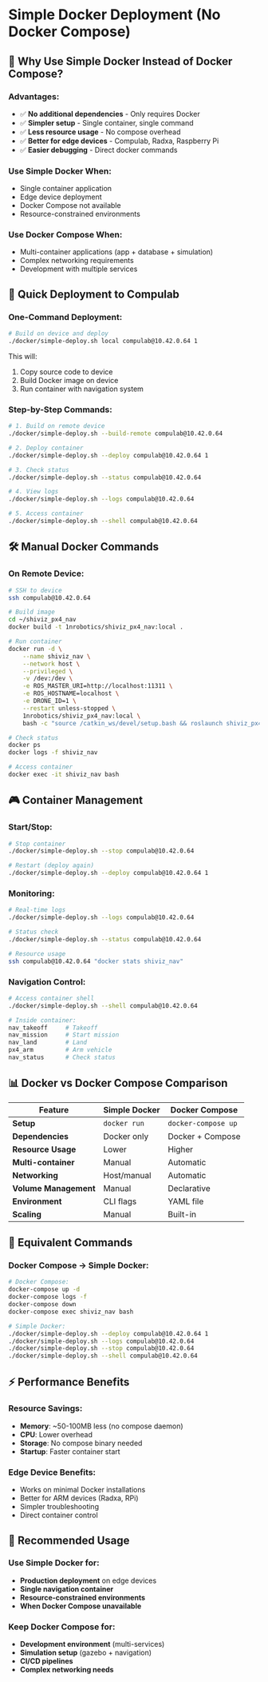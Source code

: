 # Simple Docker Deployment (No Docker Compose)

## 🎯 **Why Use Simple Docker Instead of Docker Compose?**

### **Advantages:**
- ✅ **No additional dependencies** - Only requires Docker
- ✅ **Simpler setup** - Single container, single command
- ✅ **Less resource usage** - No compose overhead
- ✅ **Better for edge devices** - Compulab, Radxa, Raspberry Pi
- ✅ **Easier debugging** - Direct docker commands

### **Use Simple Docker When:**
- Single container application
- Edge device deployment
- Docker Compose not available
- Resource-constrained environments

### **Use Docker Compose When:**
- Multi-container applications (app + database + simulation)
- Complex networking requirements
- Development with multiple services

## 🚀 **Quick Deployment to Compulab**

### **One-Command Deployment:**
```bash
# Build on device and deploy
./docker/simple-deploy.sh local compulab@10.42.0.64 1
```

This will:
1. Copy source code to device
2. Build Docker image on device  
3. Run container with navigation system

### **Step-by-Step Commands:**

```bash
# 1. Build on remote device
./docker/simple-deploy.sh --build-remote compulab@10.42.0.64

# 2. Deploy container
./docker/simple-deploy.sh --deploy compulab@10.42.0.64 1

# 3. Check status
./docker/simple-deploy.sh --status compulab@10.42.0.64

# 4. View logs
./docker/simple-deploy.sh --logs compulab@10.42.0.64

# 5. Access container
./docker/simple-deploy.sh --shell compulab@10.42.0.64
```

## 🛠️ **Manual Docker Commands**

### **On Remote Device:**
```bash
# SSH to device
ssh compulab@10.42.0.64

# Build image
cd ~/shiviz_px4_nav
docker build -t 1nrobotics/shiviz_px4_nav:local .

# Run container
docker run -d \
    --name shiviz_nav \
    --network host \
    --privileged \
    -v /dev:/dev \
    -e ROS_MASTER_URI=http://localhost:11311 \
    -e ROS_HOSTNAME=localhost \
    -e DRONE_ID=1 \
    --restart unless-stopped \
    1nrobotics/shiviz_px4_nav:local \
    bash -c "source /catkin_ws/devel/setup.bash && roslaunch shiviz_px4_nav px4_offboard.launch"

# Check status
docker ps
docker logs -f shiviz_nav

# Access container
docker exec -it shiviz_nav bash
```

## 🎮 **Container Management**

### **Start/Stop:**
```bash
# Stop container
./docker/simple-deploy.sh --stop compulab@10.42.0.64

# Restart (deploy again)
./docker/simple-deploy.sh --deploy compulab@10.42.0.64 1
```

### **Monitoring:**
```bash
# Real-time logs
./docker/simple-deploy.sh --logs compulab@10.42.0.64

# Status check
./docker/simple-deploy.sh --status compulab@10.42.0.64

# Resource usage
ssh compulab@10.42.0.64 "docker stats shiviz_nav"
```

### **Navigation Control:**
```bash
# Access container shell
./docker/simple-deploy.sh --shell compulab@10.42.0.64

# Inside container:
nav_takeoff     # Takeoff
nav_mission     # Start mission
nav_land        # Land
px4_arm         # Arm vehicle
nav_status      # Check status
```

## 📊 **Docker vs Docker Compose Comparison**

| Feature | Simple Docker | Docker Compose |
|---------|--------------|----------------|
| **Setup** | `docker run` | `docker-compose up` |
| **Dependencies** | Docker only | Docker + Compose |
| **Resource Usage** | Lower | Higher |
| **Multi-container** | Manual | Automatic |
| **Networking** | Host/manual | Automatic |
| **Volume Management** | Manual | Declarative |
| **Environment** | CLI flags | YAML file |
| **Scaling** | Manual | Built-in |

## 🔧 **Equivalent Commands**

### **Docker Compose → Simple Docker:**

```bash
# Docker Compose:
docker-compose up -d
docker-compose logs -f
docker-compose down
docker-compose exec shiviz_nav bash

# Simple Docker:
./docker/simple-deploy.sh --deploy compulab@10.42.0.64 1
./docker/simple-deploy.sh --logs compulab@10.42.0.64
./docker/simple-deploy.sh --stop compulab@10.42.0.64
./docker/simple-deploy.sh --shell compulab@10.42.0.64
```

## ⚡ **Performance Benefits**

### **Resource Savings:**
- **Memory**: ~50-100MB less (no compose daemon)
- **CPU**: Lower overhead
- **Storage**: No compose binary needed
- **Startup**: Faster container start

### **Edge Device Benefits:**
- Works on minimal Docker installations
- Better for ARM devices (Radxa, RPi)
- Simpler troubleshooting
- Direct container control

## 🎯 **Recommended Usage**

### **Use Simple Docker for:**
- **Production deployment** on edge devices
- **Single navigation container**
- **Resource-constrained environments**
- **When Docker Compose unavailable**

### **Keep Docker Compose for:**
- **Development environment** (multi-services)
- **Simulation setup** (gazebo + navigation)
- **CI/CD pipelines**
- **Complex networking needs**